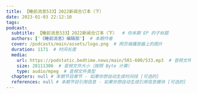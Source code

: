 ```yaml
---
title: 【睡前消息533】2022新闻合订本（下）
date: 2023-01-03 22:12:10
tags:
podcast:
  subtitle: 【睡前消息533】2022新闻合订本（下）  # 你本期 EP 的子标题
  authors: ['《睡前消息》编辑部']  # 本期作者
  cover: /podcasts/main/assets/logo.png  # 网页端播放器上的图片
  duration: 1171  # 时间长度
  media:
    url: https://podstatic.bedtime.news/main/501-600/533.mp3  # 音频文件
    size: 28111306  # 音频文件大小（按照 Byte 计算）
    type: audio/mpeg  # 音频文件类型
  chapters: null # 本期节目章节 - 如果你想自动生成时间线 [可选的]
  references: null # 本期节目引用信息 - 如果你想自动生成引用信息模块 [可选的]
---
```

